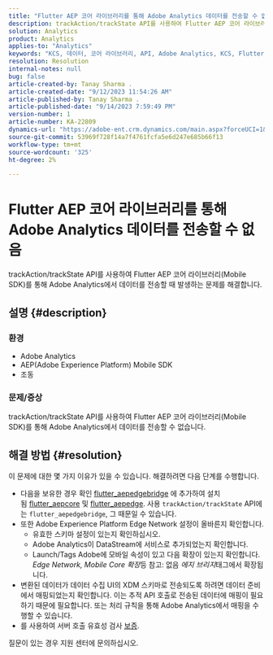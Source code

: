 ```yaml
---
title: "Flutter AEP 코어 라이브러리를 통해 Adobe Analytics 데이터를 전송할 수 없음"
description: trackAction/trackState API를 사용하여 Flutter AEP 코어 라이브러리(Mobile SDK)를 통해 Adobe Analytics 데이터를 전송할 수 없습니다.
solution: Analytics
product: Analytics
applies-to: "Analytics"
keywords: "KCS, 데이터, 코어 라이브러리, API, Adobe Analytics, KCS, Flutter AEP, Mobile SDK, Edge Network, Mobile Core Extension, trackAction, trackState, flutter_aepedgebridge, flutter_aepcore, flutter_aepedge, Adobe Experience Platform"
resolution: Resolution
internal-notes: null
bug: false
article-created-by: Tanay Sharma .
article-created-date: "9/12/2023 11:54:26 AM"
article-published-by: Tanay Sharma .
article-published-date: "9/14/2023 7:59:49 PM"
version-number: 1
article-number: KA-22809
dynamics-url: "https://adobe-ent.crm.dynamics.com/main.aspx?forceUCI=1&pagetype=entityrecord&etn=knowledgearticle&id=6ff5471d-6351-ee11-be6f-6045bd0063aa"
source-git-commit: 53969f728f14a7f4761fcfa5e6d247e685b66f13
workflow-type: tm+mt
source-wordcount: '325'
ht-degree: 2%

---
```


# Flutter AEP 코어 라이브러리를 통해 Adobe Analytics 데이터를 전송할 수 없음


trackAction/trackState API를 사용하여 Flutter AEP 코어 라이브러리(Mobile SDK)를 통해 Adobe Analytics에서 데이터를 전송할 때 발생하는 문제를 해결합니다.

## 설명 {#description}


### 환경

- Adobe Analytics
- AEP(Adobe Experience Platform) Mobile SDK
- 조동


### 문제/증상

trackAction/trackState API를 사용하여 Flutter AEP 코어 라이브러리(Mobile SDK)를 통해 Adobe Analytics에서 데이터를 전송할 수 없습니다.


## 해결 방법 {#resolution}


이 문제에 대한 몇 가지 이유가 있을 수 있습니다. 해결하려면 다음 단계를 수행합니다.

- 다음을 보유한 경우 확인 [flutter_aepedgebridge](https://pub.dev/packages/flutter_aepedgebridge "링크 따라가기") 에 추가하여 설치됨 [flutter_aepcore](https://pub.dev/packages/flutter_aepcore "링크 따라가기") 및 [flutter_aepedge](https://pub.dev/packages/flutter_aepedge "링크 따라가기"). 사용 `trackAction/trackState` API에는 `flutter_aepedgebridge`, 그 때문일 수 있습니다.
- 또한 Adobe Experience Platform Edge Network 설정이 올바른지 확인합니다.
   - 유효한 스키마 설정이 있는지 확인하십시오.
   - Adobe Analytics이 DataStream에 서비스로 추가되었는지 확인합니다.
   - Launch/Tags Adobe에 모바일 속성이 있고 다음 확장이 있는지 확인합니다. *Edge Network, Mobile Core 확장*&#x200B;등 참고: 없음 *에지 브리지*&#x200B;태그에서 확장됩니다.
- 변환된 데이터가 데이터 수집 UI의 XDM 스키마로 전송되도록 하려면 데이터 준비에서 매핑되었는지 확인합니다. 이는 추적 API 호출로 전송된 데이터에 매핑이 필요하기 때문에 필요합니다. 또는 처리 규칙을 통해 Adobe Analytics에서 매핑을 수행할 수 있습니다.
- 를 사용하여 서버 호출 유효성 검사 [보증](https://github.com/adobe/aepsdk_flutter/tree/main/plugins/flutter_aepassurance "링크 따라가기").


질문이 있는 경우 지원 센터에 문의하십시오.
